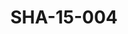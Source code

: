 ---
pid: SHA-15-004
title: SHA-15-004
language: ar
collection: شرحبيل احمد
original_label: 
rights: شرحبيل احمد
location_of_original: شرحبيل احمد
photographer_or_studio: 
scanned_from: photograph 12.9 by 18.2
_date: '1962'
location: الخرطوم، المطار
description: الكير احمد المصطفى وشرحبيل احمد وحسن سروجي واحمد داؤود
additional_notes: 
permission_display: 'yes'
on_server: 'no'
on_website: 'no'
permalink: /archive/ar/sha-15-004.html
layout: photo-page
---